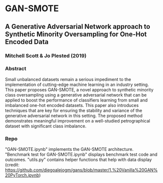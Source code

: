 # GAN-SMOTE
## A Generative Adversarial Network approach to Synthetic Minority Oversampling for One-Hot Encoded Data
### Mitchell Scott & Jo Plested (2019)

### Abstract
Small unbalanced datasets remain a serious impediment to the implementation of cutting-edge machine
learning in an industry setting. This paper proposes GAN-SMOTE, a novel approach to synthetic minority class
oversampling using a generative adversarial network that can be applied to boost the performance of classifiers learning
from small and imbalanced one-hot encoded datasets. This paper also introduces techniques that are key for ensuring
the stability and variance of the generative adversarial network in this setting. The proposed method demonstrates
meaningful improvement on a well-studied petrographical dataset with significant class imbalance.

### Repo
"GAN-SMOTE.ipynb" implements the GAN-SMOTE architecture.
"Benchmark test for GAN-SMOTE.ipynb" displays benchmark test code and outcomes.
"utils.py" contains helper functions that help with data display (credit: https://github.com/diegoalejogm/gans/blob/master/1.%20Vanilla%20GAN%20PyTorch.ipynb)
